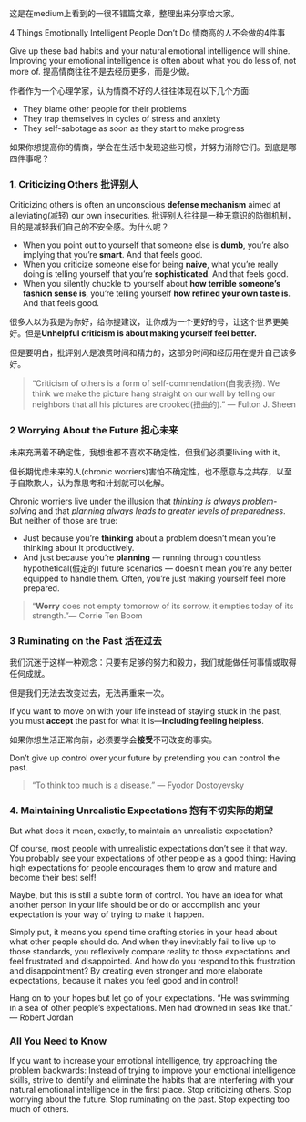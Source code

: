 这是在medium上看到的一很不错篇文章，整理出来分享给大家。

4 Things Emotionally Intelligent People Don’t Do
情商高的人不会做的4件事

Give up these bad habits and your natural emotional intelligence will shine. Improving your emotional intelligence is often about what you do less of, not more of.
提高情商往往不是去经历更多，而是少做。

作者作为一个心理学家，认为情商不好的人往往体现在以下几个方面:
* They blame other people for their problems 
* They trap themselves in cycles of stress and anxiety
* They self-sabotage as soon as they start to make progress

如果你想提高你的情商，学会在生活中发现这些习惯，并努力消除它们。到底是哪四件事呢？

### 1. Criticizing Others 批评别人 
Criticizing others is often an unconscious **defense mechanism** aimed at alleviating(减轻) our own insecurities.
批评别人往往是一种无意识的防御机制，目的是减轻我们自己的不安全感。为什么呢？

* When you point out to yourself that someone else is **dumb**, you’re also implying that you’re **smart**. And that feels good.
* When you criticize someone else for being **naive**, what you’re really doing is telling yourself that you’re **sophisticated**. And that feels good.
* When you silently chuckle to yourself about **how terrible someone’s fashion sense is**, you’re telling yourself **how refined your own taste is**. And that feels good.

很多人以为我是为你好，给你提建议，让你成为一个更好的号，让这个世界更美好。但是**Unhelpful criticism is about making yourself feel better.**

但是要明白，批评别人是浪费时间和精力的，这部分时间和经历用在提升自己该多好。

>“Criticism of others is a form of self-commendation(自我表扬). We think we make the picture hang straight on our wall by telling our neighbors that all his pictures are crooked(扭曲的).” ― Fulton J. Sheen


### 2 Worrying About the Future 担心未来
未来充满着不确定性，我想谁都不喜欢不确定性，但我们必须要living with it。 

但长期忧虑未来的人(chronic worriers)害怕不确定性，也不愿意与之共存，以至于自欺欺人，认为靠思考和计划就可以化解。

Chronic worriers live under the illusion that *thinking is always problem-solving* and that *planning always leads to greater levels of preparedness*. But neither of those are true:
* Just because you’re **thinking** about a problem doesn’t mean you’re thinking about it productively.
* And just because you’re **planning** — running through countless hypothetical(假定的) future scenarios — doesn’t mean you’re any better equipped to handle them. Often, you’re just making yourself feel more prepared.

>“**Worry** does not empty tomorrow of its sorrow, it empties today of its strength.”― Corrie Ten Boom

### 3  Ruminating on the Past  活在过去 
我们沉迷于这样一种观念：只要有足够的努力和毅力，我们就能做任何事情或取得任何成就。

但是我们无法去改变过去，无法再重来一次。

If you want to move on with your life instead of staying stuck in the past, you must **accept** the past for what it is—**including feeling helpless**.

如果你想生活正常向前，必须要学会**接受**不可改变的事实。

Don’t give up control over your future by pretending you can control the past.

>“To think too much is a disease.” ― Fyodor Dostoyevsky


###  4. Maintaining Unrealistic Expectations 抱有不切实际的期望
But what does it mean, exactly, to maintain an unrealistic expectation?

Of course, most people with unrealistic expectations don’t see it that way. You probably see your expectations of other people as a good thing: Having high expectations for people encourages them to grow and mature and become their best self!

Maybe, but this is still a subtle form of control. You have an idea for what another person in your life should be or do or accomplish and your expectation is your way of trying to make it happen.



Simply put, it means you spend time crafting stories in your head about what other people should do. And when they inevitably fail to live up to those standards, you reflexively compare reality to those expectations and feel frustrated and disappointed.
And how do you respond to this frustration and disappointment? By creating even stronger and more elaborate expectations, because it makes you feel good and in control!

Hang on to your hopes but let go of your expectations.
“He was swimming in a sea of other people’s expectations. Men had drowned in seas like that.”
― Robert Jordan


### All You Need to Know
If you want to increase your emotional intelligence, try approaching the problem backwards: Instead of trying to improve your emotional intelligence skills, strive to identify and eliminate the habits that are interfering with your natural emotional intelligence in the first place.
Stop criticizing others.
Stop worrying about the future.
Stop ruminating on the past.
Stop expecting too much of others.




